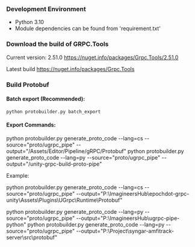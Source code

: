 ### Development Environment

- Python 3.10
- Module dependencies can be found from 'requirement.txt'

### Download the build of GRPC.Tools

Current version: 2.51.0
https://nuget.info/packages/Grpc.Tools/2.51.0

Latest build
https://nuget.info/packages/Grpc.Tools

### Build Protobuf

#### Batch export (Recommended):

`python protobuilder.py batch_export`

#### Export Commands:

python protobuilder.py generate_proto_code --lang=cs --source="proto/ugrpc_pipe" --output="<UnityProject>/Assets/Editor/Pipeline/gRPC/Protobuf"
python protobuilder.py generate_proto_code --lang=py --source="proto/ugrpc_pipe" --output="<Python Pipeline Project>/unity-grpc-build-proto-pipe"

Example:

python protobuilder.py generate_proto_code --lang=cs --source="proto/ugrpc_pipe" --output="P:\ImagineersHub\epochdot-grpc-unity\Assets\Plugins\UGrpc\Runtime\Protobuf"

python protobuilder.py generate_proto_code --lang=py --source="proto/ugrpc_pipe" --output="P:\ImagineersHub\ugrpc-pipe-python"
python protobuilder.py generate_proto_code --lang=py --source="proto/ugrpc_pipe" --output="P:\Project\syngar-amfitrack-server\src\protobuf"
